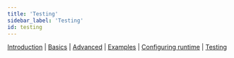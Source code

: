 ```yaml
---
title: 'Testing'
sidebar_label: 'Testing'
id: testing
---
```


[Introduction](/server-modules/integration/database-streaming-in/introduction)  | [Basics](/server-modules/integration/database-streaming-in/basics) | [Advanced](/server-modules/integration/database-streaming-in/advanced) | [Examples](/server-modules/integration/database-streaming-in/examples) | [Configuring runtime](/server-modules/integration/database-streaming-in/configuring-runtime) | [Testing](/server-modules/integration/database-streaming-in/testing)
